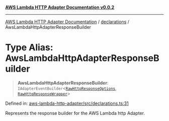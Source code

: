[**AWS Lambda HTTP Adapter Documentation v0.0.2**](../../README.md)

***

[AWS Lambda HTTP Adapter Documentation](../../modules.md) / [declarations](../README.md) / AwsLambdaHttpAdapterResponseBuilder

# Type Alias: AwsLambdaHttpAdapterResponseBuilder

> **AwsLambdaHttpAdapterResponseBuilder**: `IAdapterEventBuilder`\<[`RawHttpResponseOptions`](../interfaces/RawHttpResponseOptions.md), [`RawHttpResponseWrapper`](../../RawHttpResponseWrapper/classes/RawHttpResponseWrapper.md)\>

Defined in: [aws-lambda-http-adapter/src/declarations.ts:31](https://github.com/stonemjs/aws-lambda-http-adapter/blob/266a5c901335674bf07c5995909e8ee8116e2bba/src/declarations.ts#L31)

Represents the response builder for the AWS Lambda http Adapter.
